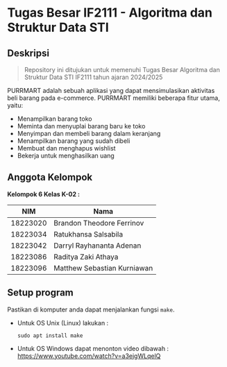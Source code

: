 # Tugas Besar IF2111 - Algoritma dan Struktur Data STI

## Deskripsi

> Repository ini ditujukan untuk memenuhi Tugas Besar Algoritma dan Struktur Data STI IF2111 tahun ajaran 2024/2025

PURRMART adalah sebuah aplikasi yang dapat mensimulasikan aktivitas beli barang pada e-commerce. PURRMART memiliki beberapa fitur utama, yaitu:
- Menampilkan barang toko
- Meminta dan menyuplai barang baru ke toko
- Menyimpan dan membeli barang dalam keranjang
- Menampilkan barang yang sudah dibeli
- Membuat dan menghapus wishlist
- Bekerja untuk menghasilkan uang

## Anggota Kelompok

**Kelompok 6 Kelas K-02 :**

| NIM          | Nama                       |
| ---          | ---                        |
| 18223020     | Brandon Theodore Ferrinov  |
| 18223034     | Ratukhansa Salsabila       |
| 18223042     | Darryl Rayhananta Adenan   |
| 18223086     | Raditya Zaki Athaya        |
| 18223096     | Matthew Sebastian Kurniawan|

## Setup program
Pastikan di komputer anda dapat menjalankan fungsi ```make```.  
- Untuk OS Unix (Linux) lakukan :
    ```
    sudo apt install make
    ```

- Untuk OS Windows dapat menonton video dibawah :
https://www.youtube.com/watch?v=a3ejgWLqelQ
